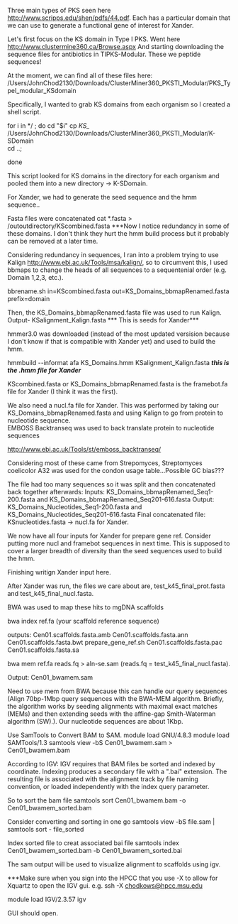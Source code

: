 Three main types of PKS seen here http://www.scripps.edu/shen/pdfs/44.pdf. Each has a particular domain that we can use to generate a functional gene of interest for Xander. 

Let's first focus on the KS domain in Type I PKS. 
Went here http://www.clustermine360.ca/Browse.aspx
And starting downloading the sequence files for antibiotics in TIPKS-Modular. These we peptide sequences!

At the moment, we can find all of these files here: /Users/JohnChod2130/Downloads/ClusterMiner360_PKSTI_Modular/PKS_TypeI_modular_KSdomain

Specifically, I wanted to grab KS domains from each organism so I created a shell script. 

for i in */ ; do 
	cd "$i"
	cp *KS_* /Users/JohnChod2130/Downloads/ClusterMiner360_PKSTI_Modular/K-SDomain	
	cd ..;

 done

This script looked for KS domains in the directory for each organism and pooled them into a new directory -> K-SDomain. 

For Xander, we had to generate the seed sequence and the hmm sequence.. 

Fasta files were concatenated 
cat *.fasta > /outoutdirectory/KScombined.fasta
***Now I notice redundancy in some of these domains. I don't think they hurt the hmm build process but it probably can be removed at a later time. 

Considering redundancy in sequences, I ran into a problem trying to use Kalign http://www.ebi.ac.uk/Tools/msa/kalign/, so to circumvent this, I used bbmaps to change the heads of all sequences to a sequentenial order (e.g. Domain 1,2,3, etc.). 

bbrename.sh in=KScombined.fasta out=KS_Domains_bbmapRenamed.fasta prefix=domain 

Then, the KS_Domains_bbmapRenamed.fasta file was used to run Kalign. Output- KSalignment_Kalign.fasta *** This is seeds for Xander***

hmmer3.0 was downloaded (instead of the most updated versision because I don't know if that is compatible with Xander yet) and used to build the hmm. 

hmmbuild --informat afa  KS_Domains.hmm KSalignment_Kalign.fasta  ***this is the .hmm file for Xander***

KScombined.fasta or KS_Domains_bbmapRenamed.fasta is the framebot.fa file for Xander (I think it was the first). 

We also need a nucl.fa file for Xander. This was performed by taking our KS_Domains_bbmapRenamed.fasta and using Kalign to go from protein to nucleotide sequence.  
EMBOSS Backtranseq was used to back translate protein to nucleotide sequences 

http://www.ebi.ac.uk/Tools/st/emboss_backtranseq/

Considering most of these came from Strepomyces, Streptomyces coelicolor A32 was used for the condon usage table...Possible GC bias???

The file had too many sequences so it was split and then concatenated back together afterwards: 
Inputs: KS_Domains_bbmapRenamed_Seq1-200.fasta and KS_Domains_bbmapRenamed_Seq201-616.fasta
Output: KS_Domains_Nucleotides_Seq1-200.fasta and KS_Domains_Nucleotides_Seq201-616.fasta
Final concatenated file: KSnucleotides.fasta -> nucl.fa for Xander. 

We now have all four inputs for Xander for prepare gene ref. Consider putting more nucl and framebot sequences in next time. This is supposed to cover a larger breadth of diversity than the seed sequences used to build the hmm. 

Finishing writign Xander input here. 

After Xander was run, the files we care about are, test_k45_final_prot.fasta and test_k45_final_nucl.fasta. 

BWA was used to map these hits to mgDNA scaffolds

bwa index ref.fa (your scaffold reference sequence)

outputs: Cen01.scaffolds.fasta.amb Cen01.scaffolds.fasta.ann Cen01.scaffolds.fasta.bwt  prepare_gene_ref.sh Cen01.scaffolds.fasta.pac Cen01.scaffolds.fasta.sa

bwa mem ref.fa reads.fq > aln-se.sam   (reads.fq = test_k45_final_nucl.fasta).

Output: Cen01_bwamem.sam 

Need to use mem from BWA because this can handle our query sequences (Align 70bp-1Mbp query sequences with the BWA-MEM algorithm. Briefly, the algorithm works by seeding alignments with maximal exact matches (MEMs) and then extending seeds with the affine-gap Smith-Waterman algorithm (SW).). Our nucleotide sequences are about 1Kbp. 

Use SamTools to Convert BAM to SAM.
module load GNU/4.8.3
module load SAMTools/1.3
samtools view -bS Cen01_bwamem.sam > Cen01_bwamem.bam

According to IGV: IGV requires that BAM files be sorted and indexed by coordinate. Indexing produces a secondary file with  a ".bai" extension. The resulting file is associated with the alignment track by file naming convention, or loaded independently with the index query parameter.

So to sort the bam file
samtools sort Cen01_bwamem.bam -o Cen01_bwamem_sorted.bam

Consider converting and sorting in one go 
samtools view -bS file.sam | samtools sort - file_sorted

Index sorted file to creat associated bai file 
samtools index Cen01_bwamem_sorted.bam -b Cen01_bwamem_sorted.bai

The sam output will be used to visualize alignment to scaffolds using igv. 

***Make sure when you sign into the HPCC that you use -X to allow for Xquartz to open the IGV gui. 
e.g. ssh -X chodkows@hpcc.msu.edu

module load IGV/2.3.57
igv

GUI should open. 



